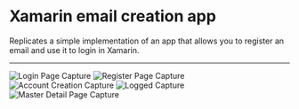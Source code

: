 # Xamarin email creation app

Replicates a simple implementation of an app that allows you 
to register an email and use it to login in Xamarin. 

---

![Login Page Capture](AppPhotos/LoginCapture.PNG "Login Page")
![Register Page Capture](AppPhotos/RegisterCapture.PNG)
![Account Creation Capture](AppPhotos/AccountCreateCapture.PNG)
![Logged Capture](AppPhotos/LoggedCapture.PNG)
![Master Detail Page Capture](AppPhotos/MasterDetailCapture.PNG)

